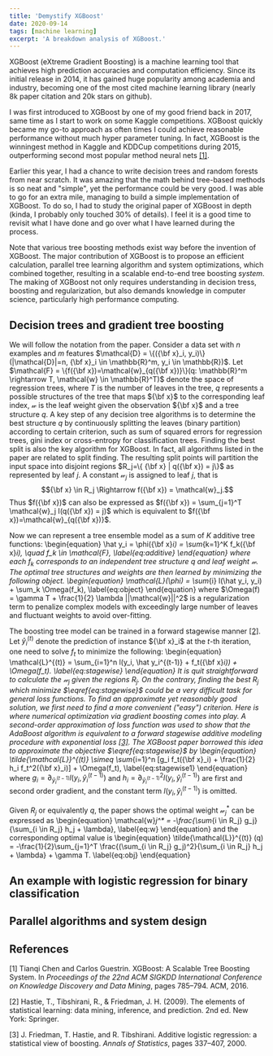 ```yaml
---
title: 'Demystify XGBoost'
date: 2020-09-14
tags: [machine learning] 
excerpt: 'A breakdown analysis of XGBoost.'
---
```


XGBoost (eXtreme Gradient Boosting) is a machine learning tool that achieves high prediction accuracies and computation efficiency. Since its initial release in 2014, it has gained huge popularity among academia and industry, becoming one of the most cited machine learning library (nearly 8k paper citation and 20k stars on github). 

I was first introduced to XGBoost by one of my good friend back in 2017, same time as I start to work on some Kaggle competitions. XGBoost quickly became my go-to approach as often times I could achieve reasonable performance without much hyper parameter tuning. In fact, XGBoost is the winningest method in Kaggle and KDDCup competitions during 2015, outperforming second most popular method neural nets [[1]](#1).

Earlier this year, I had a chance to write decision trees and random forests from near scratch. It was amazing that the math behind tree-based methods is so neat and "simple", yet the performance could be very good. I was able to go for an extra mile, managing to build a simple implementation of XGBoost. To do so, I had to study the original paper of XGBoost in depth (kinda, I probably only touched 30% of details). I feel it is a good time to revisit what I have done and go over what I have learned during the process.

Note that various tree boosting methods exist way before the invention of XGBoost. The major contribution of XGBoost is to propose an efficient calculation, parallel tree learning algorithm and system optimizations, which combined together, resulting in a scalable end-to-end tree boosting *system*. The making of XGBoost not only requires understanding in decision tress, boosting and regularization, but also demands knowledge in computer science, particularly high performance computing.

## Decision trees and gradient tree boosting

We will follow the notation from the paper. Consider a data set with $n$ examples and $m$ features $\mathcal{D} = \{({\bf x}_i, y_i)\} (|\mathcal{D}|=n, {\bf x}_i \in \mathbb{R}^m, y_i \in \mathbb{R})$. Let $\mathcal{F} = \{f({\bf x})=\mathcal{w}_{q({\bf x})}\}(q: \mathbb{R}^m \rightarrow T, \mathcal{w} \in \mathbb{R}^T)$ denote the space of regression trees, where $T$ is the number of leaves in the tree, $q$ represents a possible structures of the tree that maps ${\bf x}$ to the corresponding leaf index, $\mathcal{w}$ is the leaf weight given the observation ${\bf x}$ and a tree structure $q$. A key step of any decision tree algorithms is to determine the best structure $q$ by continuously splitting the leaves (binary partition) according to certain criterion, such as sum of squared errors for regression trees, gini index or cross-entropy for classification trees. Finding the best split is also the key algorithm for XGBoost. In fact, all algorithms listed in the paper are related to split finding. The resulting split points will partition the input space into disjoint regions $R_j=\{  {\bf x} | q({\bf x}) = j\}$ as represented by leaf $j$. A constant $\mathcal{w}_j$ is assigned to leaf $j$, that is $${\bf x} \in R_j \Rightarrow f({\bf x}) = \mathcal{w}_j.$$
Thus $f({\bf x})$ can also be expressed as $f({\bf x}) = \sum_{j=1}^T \mathcal{w}_j I(q({\bf x}) = j)$ which is equivalent to $f({\bf x})=\mathcal{w}_{q({\bf x})}$.

Now we can represent a tree ensemble model as a sum of $K$ additive tree functions: 
\begin{equation}
  \hat y_i = \phi({\bf x}_i) = \sum_{k=1}^K f_k({\bf x}_i), \quad f_k \in \mathcal{F},
  \label{eq:additive}
\end{equation}
where each $f_k$ corresponds to an independent tree structure $q$ and leaf weight $\mathcal{w}$. The optimal tree structures and weights are then learned by minimizing the following object.
\begin{equation}
  \mathcal{L}(\phi) = \sum_{i} l(\hat y_i, y_i) + \sum_k \Omega(f_k),
  \label{eq:object}
\end{equation}
where $\Omega(f) = \gamma T + \frac{1}{2} \lambda ||\mathcal{w}||^2$ is a regularization term to penalize complex models with exceedingly large number of leaves and fluctuant weights to avoid over-fitting.

The boosting tree model can be trained in a forward stagewise manner [[2]](#2). Let $\hat y_i^{(t)}$ denote the prediction of instance ${\bf x}_i$ at the $t$-th iteration, one need to solve $f_t$ to minimize the following:
\begin{equation}
\mathcal{L}^{(t)} = \sum_{i=1}^n l(y_i, \hat y_i^{(t-1)} + f_t({\bf x}_i)) + \Omega(f_t).
\label{eq:stagewise}
\end{equation}
It is quit straightforward to calculate the $\mathcal{w}_j$ given the regions $R_j$. On the contrary, finding the best $R_j$ which minimize $\eqref{eq:stagewise}$ could be a very difficult task for general loss functions. To find an approximate yet reasonably good solution, we first need to find a more convenient ("easy") criterion. Here is where numerical optimization via gradient boosting comes into play. A second-order approximation of loss function was used to show that the AdaBoost algorithm is equivalent to a forward stagewise additive modeling procedure with exponential loss [[3]](#3). The XGBoost paper borrowed this idea to approximate the objective $\eqref{eq:stagewise}$ by
\begin{equation}
\tilde{\mathcal{L}}^{(t)} \simeq \sum_{i=1}^n [g_i f_t({\bf x}_i) + \frac{1}{2} h_i f_t^2({\bf x}_i)] + \Omega(f_t),
\label{eq:stagewise1}
\end{equation}
where $g_i=\partial_{\hat y_i^{(t-1)}} l(y_i, \hat y_i^{(t-1)})$ and $h_i=\partial_{\hat y_i^{(t-1)}}^2 l(y_i, \hat y_i^{(t-1)})$ are first and second order gradient, and the constant term $l(y_i, \hat y_i^{(t-1)})$ is omitted.

Given $R_j$ or equivalently $q$, the paper shows the optimal weight $\mathcal{w}_j^*$ can be expressed as
\begin{equation}
\mathcal{w}_j^* = -\frac{\sum_{i \in R_j} g_j}{\sum_{i \in R_j} h_j + \lambda},
\label{eq:w}
\end{equation}
and the corresponding optimal value is
\begin{equation}
\tilde{\mathcal{L}}^{(t)} (q) = -\frac{1}{2}\sum_{j=1}^T \frac{(\sum_{i \in R_j} g_j)^2}{\sum_{i \in R_j} h_j + \lambda} + \gamma T.
\label{eq:obj}
\end{equation}

## An example with logistic regression for binary classification

## Parallel algorithms and system design



## References
<a id="1">[1]</a> 
Tianqi Chen and Carlos Guestrin. XGBoost: A Scalable Tree Boosting System. In *Proceedings of the 22nd ACM SIGKDD International Conference on Knowledge Discovery and Data Mining*, pages 785–794. ACM, 2016.

<a id="2">[2]</a> 
Hastie, T., Tibshirani, R., & Friedman, J. H. (2009). The elements of statistical learning: data mining, inference, and prediction. 2nd ed. New York: Springer.

<a id="3">[3]</a> 
J. Friedman, T. Hastie, and R. Tibshirani. Additive logistic
regression: a statistical view of boosting. *Annals of
Statistics*, pages 337–407, 2000.